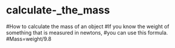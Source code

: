 # calculate-_the_mass
#How to calculate the mass of an object
#If you know the weight of something that is measured in newtons,
#you can use this formula.
#Mass=weight/9.8
